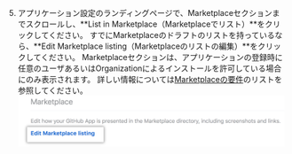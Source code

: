 5. アプリケーション設定のランディングページで、Marketplaceセクションまでスクロールし、**List in Marketplace（Marketplaceでリスト）**をクリックしてください。 すでにMarketplaceのドラフトのリストを持っているなら、**Edit Marketplace listing（Marketplaceのリストの編集）**をクリックしてください。 Marketplaceセクションは、アプリケーションの登録時に任意のユーザあるいはOrganizationによるインストールを許可している場合にのみ表示されます。  詳しい情報については[Marketplaceの要件](/apps/marketplace/creating-and-submitting-your-app-for-approval/requirements-for-listing-an-app-on-github-marketplace/)のリストを参照してください。 ![GitHub Marketplaceリストの編集リンク](/assets/images/marketplace/marketplace_edit_listing_text.png)
